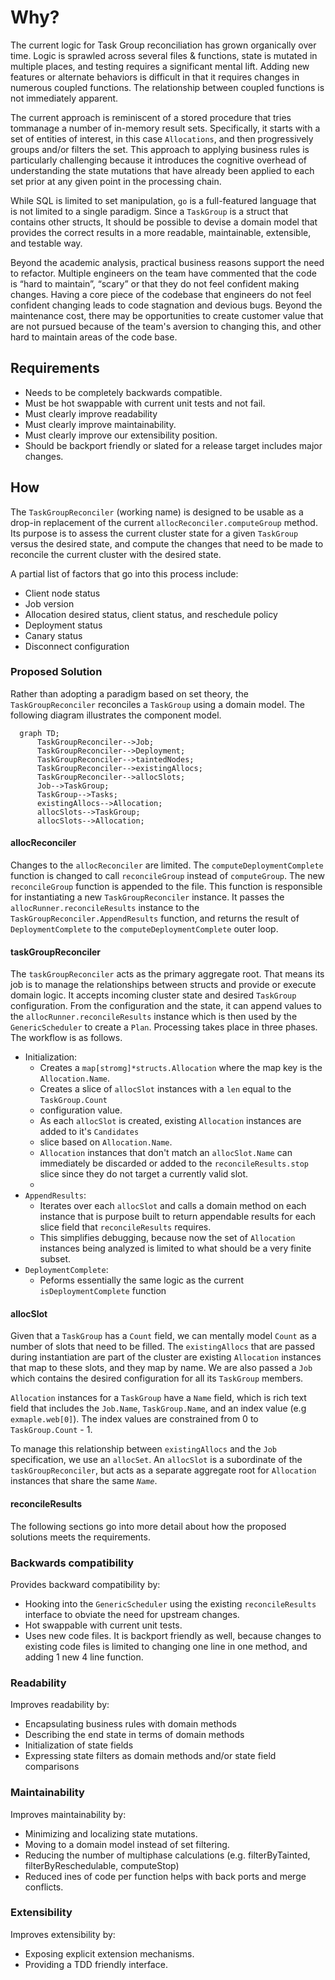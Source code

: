 # Why?

The current logic for Task Group reconciliation has grown organically over time. Logic is 
sprawled across several files & functions, state is mutated in multiple places, and testing 
requires a significant mental lift. Adding new features or alternate behaviors is difficult
in that it requires changes in numerous coupled functions. The relationship between coupled
functions is not immediately apparent.

The current approach is reminiscent of a stored procedure that tries tommanage a number of
in-memory result sets. Specifically, it starts with a set of entities of  interest, in this
case `Allocations`, and then progressively groups and/or filters the set. This approach to 
applying business rules is particularly challenging because it introduces the cognitive 
overhead of understanding the state mutations that have already been applied to each set prior
at any given point in the processing chain. 

While SQL is limited to set manipulation, `go` is a full-featured language that is not limited
to a single paradigm. Since a `TaskGroup` is a struct that contains other structs, It should be
possible to devise a domain model that provides the correct results in a more readable, maintainable,
extensible, and testable way.

Beyond the academic analysis, practical business reasons support the need to refactor. Multiple
engineers on the team have commented that the code is “hard to maintain”, “scary” or that they do
not feel confident making changes. Having a core piece of the codebase that engineers do not feel
confident changing leads to code stagnation and devious bugs. Beyond the maintenance cost, there
may be opportunities to create customer value that are not pursued because of the team's aversion
to changing this, and other hard to maintain areas of the code base.

## Requirements

- Needs to be completely backwards compatible.
- Must be hot swappable with current unit tests and not fail.
- Must clearly improve readability
- Must clearly improve maintainability.
- Must clearly improve our extensibility position.
- Should be backport friendly or slated for a release target includes major changes.

## How

The `TaskGroupReconciler` (working name) is designed to be usable as a drop-in replacement of the current
`allocReconciler.computeGroup` method. Its purpose is to assess the current cluster state for a given
`TaskGroup` versus the desired state, and compute the changes that need to be made to reconcile the current
cluster with the desired state.

A partial list of factors that go into this process include:

- Client node status
- Job version
- Allocation desired status, client status, and reschedule policy
- Deployment status
- Canary status
- Disconnect configuration

### Proposed Solution

Rather than adopting a paradigm based on set theory, the `TaskGroupReconciler` reconciles a
`TaskGroup` using a domain model. The following diagram illustrates the component model.

```mermaid
  graph TD;
      TaskGroupReconciler-->Job;
      TaskGroupReconciler-->Deployment;
      TaskGroupReconciler-->taintedNodes;
      TaskGroupReconciler-->existingAllocs;
      TaskGroupReconciler-->allocSlots;
      Job-->TaskGroup;
      TaskGroup-->Tasks;
      existingAllocs-->Allocation;
      allocSlots-->TaskGroup;
      allocSlots-->Allocation;
```

#### allocReconciler

Changes to the `allocReconciler` are limited. The `computeDeploymentComplete` function
is changed to call `reconcileGroup` instead of `computeGroup`. The new `reconcileGroup`
function is appended to the file. This function is responsible for instantiating a new
`TaskGroupReconciler` instance. It passes the `allocRunner.reconcileResults` instance
to the `TaskGroupReconciler.AppendResults` function, and returns the result of
`DeploymentComplete` to the `computeDeploymentComplete` outer loop.


#### taskGroupReconciler

The `taskGroupReconciler` acts as the primary aggregate root. That means its job is to 
manage the relationships between structs and provide or execute domain logic. It accepts
incoming cluster state and desired `TaskGroup` configuration. From the configuration and
the state, it can append values to the `allocRunner.reconcileResults` instance which is
then used by the `GenericScheduler` to create a `Plan`. Processing takes place in three
phases. The workflow is as follows.

- Initialization:
  - Creates a `map[stromg]*structs.Allocation` where the map key is the `Allocation.Name`.
  - Creates a slice of `allocSlot` instances with a `len` equal to the `TaskGroup.Count`
  - configuration value.
  - As each `allocSlot` is created, existing `Allocation` instances are added to it's `Candidates`
  - slice based on `Allocation.Name`.
  - `Allocation` instances that don't match an `allocSlot.Name` can immediately be discarded or
    added to the `reconcileResults.stop` slice since they do not target a currently valid slot.
  - 
- `AppendResults`:
  - Iterates over each `allocSlot` and calls a domain method
    on each instance that is purpose built to return appendable results for each slice field
    that `reconcileResults` requires.
  - This simplifies debugging, because now the set of `Allocation` instances being analyzed is
    limited to what should be a very finite subset.
- `DeploymentComplete`:
  - Peforms essentially the same logic as the current `isDeploymentComplete` function

#### allocSlot

Given that a `TaskGroup` has a `Count` field, we can mentally model `Count` as a number of slots that
need to be filled. The `existingAllocs` that are passed during instantiation are part of the cluster
are existing `Allocation` instances that map to these slots, and they map by name. We are also passed
a `Job` which contains the desired configuration for all its `TaskGroup` members.

`Allocation` instances for a `TaskGroup` have a `Name` field, which is rich text field that includes
the `Job.Name`, `TaskGroup.Name`, and an index value (e.g `exmaple.web[0]`). The index values are 
constrained from 0 to `TaskGroup.Count` - 1.

To manage this relationship between `existingAllocs` and the `Job` specification, we use an `allocSet`.
An `allocSlot` is a subordinate of the `taskGroupReconciler`, but acts as a separate aggregate root for
`Allocation` instances that share the same _`Name`_.

#### reconcileResults


The following sections go into more detail about how the proposed solutions meets
the requirements.

### Backwards compatibility

Provides backward compatibility by:

- Hooking into the `GenericScheduler` using the existing `reconcileResults` interface to
  obviate the need for upstream changes.
- Hot swappable with current unit tests.
- Uses new code files. It is backport friendly as well, because changes to existing
  code files is limited to changing one line in one method, and adding 1 new 4 line function.

### Readability

Improves readability by:

  - Encapsulating business rules with domain methods
  - Describing the end state in terms of domain methods
  - Initialization of state fields
  - Expressing state filters as domain methods and/or state field comparisons

### Maintainability

Improves maintainability by:
  - Minimizing and localizing state mutations.
  - Moving to a domain model instead of set filtering.
  - Reducing the number of multiphase calculations (e.g. filterByTainted, filterByReschedulable, computeStop)
  - Reduced ines of code per function helps with back ports and merge conflicts.

### Extensibility

Improves extensibility by:

  - Exposing explicit extension mechanisms.
  - Providing a TDD friendly interface.


